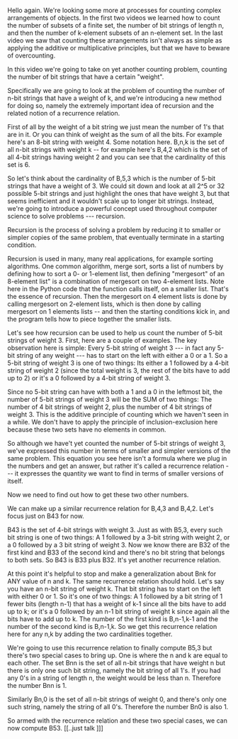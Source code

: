 Hello again. We're looking some more at processes for counting complex arrangements of objects. In the first two videos we learned how to count the number of subsets of a finite set, the number of bit strings of length n, and then the number of k-element subsets of an n-element set. In the last video we saw that counting these arrangements isn't always as simple as applying the additive or multiplicative principles, but that we have to beware of overcounting. 

In this video we're going to take on yet another counting problem, counting the number of bit strings that have a certain "weight". 

Specifically we are going to look at the problem of counting the number of n-bit strings that have a weight of k, and we're introducing a new method for doing so, namely the extremely important idea of recursion and the related notion of a recurrence relation. 

First of all by the weight of a bit string we just mean the number of 1's that are in it. Or you can think of weight as the sum of all the bits. For example here's an 8-bit string with weight 4. Some notation here. B,n,k is the set of all n-bit strings with weight k -- for example here's B,4,2 which is the set of all 4-bit strings having weight 2 and you can see that the cardinality of this set is 6. 

So let's think about the cardinality of B,5,3 which is the number of 5-bit strings that have a weight of 3. We could sit down and look at all 2^5 or 32 possible 5-bit strings and just highlight the ones that have weight 3, but that seems inefficient and it wouldn't scale up to longer bit strings. Instead, we're going to introduce a powerful concept used throughout computer science to solve problems --- recursion. 

Recursion is the process of solving a problem by reducing it to smaller or simpler copies of the same problem, that eventually terminate in a starting condition. 

Recursion is used in many, many real applications, for example sorting algorithms. One common algorithm, merge sort, sorts a list of numbers by defining how to sort a 0- or 1-element list, then defining "mergesort" of an 8-element list" is a combination of mergesort on two 4-element lists. Note here in the Python code that the function calls itself, on a smaller list. That's the essence of recursion. Then the mergesort on 4 element lists is done by calling mergesort on 2-element lists, which is then done by calling mergesort on 1 elements lists -- and then the starting conditions kick in, and the program tells how to piece together the smaller lists.  

Let's see how recursion can be used to help us count the number of 5-bit strings of weight 3. First, here are a couple of examples. The key observation here is simple: Every 5-bit string of weight 3 --- in fact any 5-bit string of any weight --- has to start on the left with either a 0 or a 1. So a 5-bit string of weight 3 is one of two things: Its either a 1 followed by a 4-bit string of weight 2 (since the total weight is 3, the rest of the bits have to add up to 2) or it's a 0 followed by a 4-bit string of weight 3. 

Since no 5-bit string can have with both a 1 and a 0 in the leftmost bit, the number of 5-bit strings of weight 3 will be the SUM of two things: The number of 4 bit strings of weight 2, plus the number of 4 bit strings of weight 3. This is the additive principle of counting which we haven't seen in a while. We don't have to apply the principle of inclusion-exclusion here because these two sets have no elements in common. 

So although we have't yet counted the number of 5-bit strings of weight 3, we've expressed this number in terms of smaller and simpler versions of the same problem. This equation you see here isn't a formula where we plug in the numbers and get an answer, but rather it's called a recurrence relation --- it expresses the quantity we want to find in terms of smaller versions of itself. 

Now we need to find out how to get these two other numbers. 

We can make up a similar recurrence relation for B,4,3 and B,4,2. Let's focus just on B43 for now. 

B43 is the set of 4-bit strings with weight 3. Just as with B5,3, every such bit string is one of two things: A 1 followed by a 3-bit string with weight 2, or a 0 followed by a 3 bit string of weight 3. Now we know there are B32 of the first kind and B33 of the second kind and there's no bit string that belongs to both sets. So B43 is B33 plus B32. It's yet another recurrence relation. 

At this point it's helpful to stop and make a generalization about Bnk for ANY value of n and k. The same recurrence relation should hold. Let's say you have an n-bit string of weight k. That bit string has to start on the left with either 0 or 1. So it's one of two things: A 1 followed by a bit string of 1 fewer bits (length n-1) that has a weight of k-1 since all the bits have to add up to k; or it's a 0 followed by an n-1 bit string of weight k since again all the bits have to add up to k. The number of the first kind is B,n-1,k-1 and the number of the second kind is B,n-1,k. So we get this recurrence relation here for any n,k by adding the two cardinalities together. 

We're going to use this recurrence relation to finally compute B5,3 but there's two special cases to bring up. One is where the n and k are equal to each other. The set Bnn is the set of all n-bit strings that have weight n but there is only one such bit string, namely the bit string of all 1's. If you had any 0's in a string of length n, the weight would be less than n. Therefore the number Bnn is 1. 

Similarly Bn,0 is the set of all n-bit strings of weight 0, and there's only one such string, namely the string of all 0's. Therefore the number Bn0 is also 1. 

So armed with the recurrence relation and these two special cases, we can now compute B53. [[..just talk ]]] 

<!--stackedit_data:
eyJoaXN0b3J5IjpbLTU1NDg0NDY0OCwxMTg5NjE0ODQ3LDMzNz
E0MzMwMiwtODE0NDUxNTc4XX0=
-->